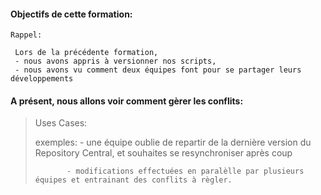 
#### Objectifs de cette formation:
```
Rappel:

 Lors de la précédente formation,
 - nous avons appris à versionner nos scripts,
 - nous avons vu comment deux équipes font pour se partager leurs développements
 ```
 


#### A présent, nous allons voir comment gèrer les conflits: 

> Uses Cases:
>
> exemples:  - une équipe oublie de repartir de la dernière version du Repository Central, et souhaites se resynchroniser après coup
>
>            - modifications effectuées en paralèlle par plusieurs équipes et entrainant des conflits à règler.

